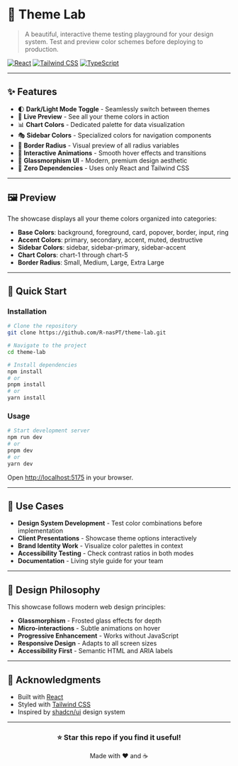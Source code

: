 # 🎨 Theme Lab

> A beautiful, interactive theme testing playground for your design system. Test and preview color schemes before deploying to production.

[![React](https://img.shields.io/badge/React-19+-61DAFB?style=for-the-badge&logo=react&logoColor=black)](https://reactjs.org/)
[![Tailwind CSS](https://img.shields.io/badge/Tailwind_CSS-4.x-38B2AC?style=for-the-badge&logo=tailwind-css&logoColor=white)](https://tailwindcss.com/)
[![TypeScript](https://img.shields.io/badge/TypeScript-Ready-3178C6?style=for-the-badge&logo=typescript&logoColor=white)](https://www.typescriptlang.org/)

---

## ✨ Features

- 🌓 **Dark/Light Mode Toggle** - Seamlessly switch between themes
- 🎯 **Live Preview** - See all your theme colors in action
- 📊 **Chart Colors** - Dedicated palette for data visualization
- 🎭 **Sidebar Colors** - Specialized colors for navigation components
- 📐 **Border Radius** - Visual preview of all radius variables
- 🎪 **Interactive Animations** - Smooth hover effects and transitions
- 💎 **Glassmorphism UI** - Modern, premium design aesthetic
- 🚀 **Zero Dependencies** - Uses only React and Tailwind CSS

---

## 🖼️ Preview

The showcase displays all your theme colors organized into categories:

- **Base Colors**: background, foreground, card, popover, border, input, ring
- **Accent Colors**: primary, secondary, accent, muted, destructive
- **Sidebar Colors**: sidebar, sidebar-primary, sidebar-accent
- **Chart Colors**: chart-1 through chart-5
- **Border Radius**: Small, Medium, Large, Extra Large

---

## 🚀 Quick Start

### Installation

```bash
# Clone the repository
git clone https://github.com/R-nasPT/theme-lab.git

# Navigate to the project
cd theme-lab

# Install dependencies
npm install
# or
pnpm install
# or
yarn install
```

### Usage

```bash
# Start development server
npm run dev
# or
pnpm dev
# or
yarn dev
```

Open [http://localhost:5175](http://localhost:5175/) in your browser.

---

## 🎯 Use Cases

- **Design System Development** - Test color combinations before implementation
- **Client Presentations** - Showcase theme options interactively
- **Brand Identity Work** - Visualize color palettes in context
- **Accessibility Testing** - Check contrast ratios in both modes
- **Documentation** - Living style guide for your team

---

## 🎨 Design Philosophy

This showcase follows modern web design principles:

- **Glassmorphism** - Frosted glass effects for depth
- **Micro-interactions** - Subtle animations on hover
- **Progressive Enhancement** - Works without JavaScript
- **Responsive Design** - Adapts to all screen sizes
- **Accessibility First** - Semantic HTML and ARIA labels

---

## 🙏 Acknowledgments

- Built with [React](https://reactjs.org/)
- Styled with [Tailwind CSS](https://tailwindcss.com/)
- Inspired by [shadcn/ui](https://ui.shadcn.com/) design system

---

<div align="center">

### ⭐ Star this repo if you find it useful!

Made with ❤️ and ☕

</div>